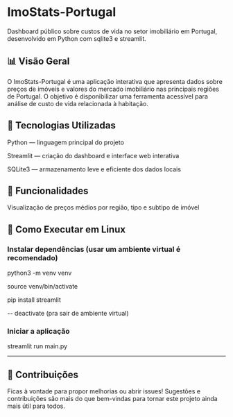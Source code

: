 # ImoStats-Portugal
Dashboard público sobre custos de vida no setor imobiliário em Portugal, desenvolvido em Python com sqlite3 e streamlit.

## 📊 Visão Geral
O ImoStats-Portugal é uma aplicação interativa que apresenta dados sobre preços de imóveis e valores do mercado imobiliário nas principais regiões de Portugal. O objetivo é disponibilizar uma ferramenta acessível para análise de custo de vida relacionada à habitação.

## 🚀 Tecnologias Utilizadas
Python — linguagem principal do projeto

Streamlit — criação do dashboard e interface web interativa

SQLite3 — armazenamento leve e eficiente dos dados locais

## 🧰 Funcionalidades
Visualização de preços médios por região, tipo e subtipo de imóvel

## 🔧 Como Executar em Linux
### Instalar dependências (usar um ambiente virtual é recomendado)
python3 -m venv venv

source venv/bin/activate

pip install streamlit

-- deactivate (pra sair de ambiente virtual)

### Iniciar a aplicação
streamlit run main.py

---
## 📌 Contribuições
Ficas à vontade para propor melhorias ou abrir issues! Sugestões e contribuições são mais do que bem-vindas para tornar este projeto ainda mais útil para todos.

